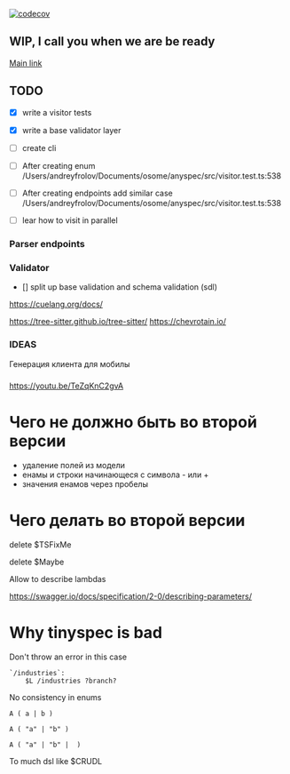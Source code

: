 [![codecov](https://codecov.io/gh/frolovdev/anyspec/branch/master/graph/badge.svg?token=8D8S09PRQI)](https://codecov.io/gh/frolovdev/anyspec)

[](https://astexplorer.net/)

## WIP, I call you when we are be ready 

[Main link](https://excalidraw.com/#json=4790454524575744,zoP_ISTzjIbi1HhB6ErtWw)

## TODO

- [x] write a visitor tests
- [x] write a base validator layer
- [ ] create cli
- [ ] After creating enum /Users/andreyfrolov/Documents/osome/anyspec/src/visitor.test.ts:538

- [ ] After creating endpoints add similar case /Users/andreyfrolov/Documents/osome/anyspec/src/visitor.test.ts:538
- [ ] lear how to visit in parallel


### Parser endpoints



### Validator

- [] split up base validation and schema validation (sdl)


https://cuelang.org/docs/

https://tree-sitter.github.io/tree-sitter/
https://chevrotain.io/

### IDEAS

Генерация клиента для мобилы


###



https://youtu.be/TeZqKnC2gvA




# Чего не должно быть во второй версии

* удаление полей из модели
* енамы и строки начинающеся с символа - или +
* значения енамов через пробелы


# Чего делать во второй версии



delete $TSFixMe

delete $Maybe

Allow to describe lambdas



https://swagger.io/docs/specification/2-0/describing-parameters/


# Why tinyspec is bad

Don't throw an error in this case

```
`/industries`:
    $L /industries ?branch?

```

No consistency in enums

```
A ( a | b )

A ( "a" | "b" )

A ( "a" | "b" |  )

```

To much dsl like $CRUDL
